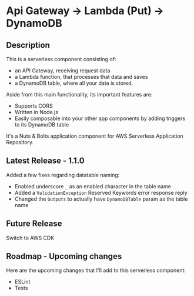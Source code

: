 
# Api Gateway -> Lambda (Put) -> DynamoDB

## Description

This is a serverless component consisting of:

- an API Gateway, receiving request data
- a Lambda function, that processes that data and saves
- a DynamoDB table, where all your data is stored.

Aside from this main functionality, its important features are:

- Supports CORS
- Written in Node.js
- Easily composable into your other app components by adding triggers to its DynamoDB table

It's a Nuts & Bolts application component for AWS Serverless Application Repository.

## Latest Release - 1.1.0

Added a few fixes regarding datatable naming:

- Enabled underscore `_` as an enabled character in the table name
- Added a `ValidationException` Reserved Keywords error response reply
- Changed the `Outputs` to actually have `DynamoDBTable` param as the table name

## Future Release

Switch to AWS CDK

## Roadmap - Upcoming changes

Here are the upcoming changes that I'll add to this serverless component:

- ESLint
- Tests

